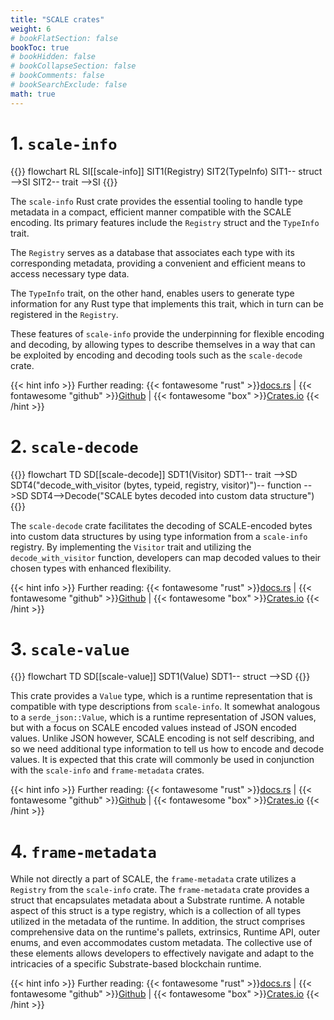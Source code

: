 ```yaml
---
title: "SCALE crates"
weight: 6
# bookFlatSection: false
bookToc: true
# bookHidden: false
# bookCollapseSection: false
# bookComments: false
# bookSearchExclude: false
math: true
---
```


# 1. `scale-info`

{{<mermaid>}}
flowchart RL
    SI[[scale-info]]
    SIT1(Registry)
    SIT2(TypeInfo)
    SIT1-- struct -->SI
    SIT2-- trait -->SI
{{</mermaid>}}

The `scale-info` Rust crate provides the essential tooling to handle type metadata in a compact, efficient manner compatible with the SCALE encoding. Its primary features include the `Registry` struct and the `TypeInfo` trait. 

The `Registry` serves as a database that associates each type with its corresponding metadata, providing a convenient and efficient means to access necessary type data. 

The `TypeInfo` trait, on the other hand, enables users to generate type information for any Rust type that implements this trait, which in turn can be registered in the `Registry`.

These features of `scale-info` provide the underpinning for flexible encoding and decoding, by allowing types to describe themselves in a way that can be exploited by encoding and decoding tools such as the `scale-decode` crate.

{{< hint info >}}
Further reading: {{< fontawesome "rust" >}}[docs.rs](https://docs.rs/scale-info/latest/scale_info/) | {{< fontawesome "github" >}}[Github](https://github.com/paritytech/scale-info) | {{< fontawesome "box" >}}[Crates.io](https://crates.io/crates/scale-info)
{{< /hint >}}

# 2. `scale-decode`

{{<mermaid>}}
flowchart TD
    SD[[scale-decode]]
    SDT1(Visitor)
    SDT1-- trait -->SD
    SDT4("decode_with_visitor
    (bytes, typeid, registry, visitor)")-- function -->SD
    SDT4-->Decode("SCALE bytes decoded into custom data structure")
{{</mermaid>}}

The `scale-decode` crate facilitates the decoding of SCALE-encoded bytes into custom data structures by using type information from a `scale-info` registry. By implementing the `Visitor` trait and utilizing the `decode_with_visitor` function, developers can map decoded values to their chosen types with enhanced flexibility.

{{< hint info >}}
Further reading: {{< fontawesome "rust" >}}[docs.rs](https://docs.rs/scale-decode/latest/scale_decode/) | {{< fontawesome "github" >}}[Github](https://github.com/paritytech/scale-decode) | {{< fontawesome "box" >}}[Crates.io](https://crates.io/crates/scale-decode/)
{{< /hint >}}

# 3. `scale-value`

{{<mermaid>}}
flowchart TD
    SD[[scale-value]]
    SDT1(Value)
    SDT1-- struct -->SD
{{</mermaid>}}

This crate provides a `Value` type, which is a runtime representation that is compatible with type descriptions from `scale-info`. It somewhat analogous to a `serde_json::Value`, which is a runtime representation of JSON values, but with a focus on SCALE encoded values instead of JSON encoded values. Unlike JSON however, SCALE encoding is not self describing, and so we need additional type information to tell us how to encode and decode values. It is expected that this crate will commonly be used in conjunction with the `scale-info` and `frame-metadata` crates.

{{< hint info >}}
Further reading: {{< fontawesome "rust" >}}[docs.rs](https://docs.rs/scale-value/latest/scale_value/) | {{< fontawesome "github" >}}[Github](https://github.com/paritytech/scale-value) | {{< fontawesome "box" >}}[Crates.io](https://crates.io/crates/scale-value)
{{< /hint >}}

# 4. `frame-metadata`

While not directly a part of SCALE, the `frame-metadata` crate utilizes a `Registry` from the `scale-info` crate. The `frame-metadata` crate provides a struct that encapsulates metadata about a Substrate runtime. A notable aspect of this struct is a type registry, which is a collection of all types utilized in the metadata of the runtime. In addition, the struct comprises comprehensive data on the runtime's pallets, extrinsics, Runtime API, outer enums, and even accommodates custom metadata. The collective use of these elements allows developers to effectively navigate and adapt to the intricacies of a specific Substrate-based blockchain runtime.

{{< hint info >}}
Further reading: {{< fontawesome "rust" >}}[docs.rs](https://docs.rs/frame-metadata/latest/frame_metadata/) | {{< fontawesome "github" >}}[Github](https://github.com/paritytech/frame-metadata) | {{< fontawesome "box" >}}[Crates.io](https://crates.io/crates/frame-metadata)
{{< /hint >}}